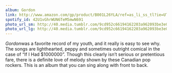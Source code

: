 ```yaml
---
album: Gordon
link: http://www.amazon.com/gp/product/B001L26YLA/ref=as_li_ss_tl?ie=UTF8&amp;camp=1789&amp;creative=390957&amp;creativeASIN=B001L26YLA&amp;linkCode=as2&amp;tag=besalbintheun-20
spotify_id: 42U1vGhrWUN6TeM5mwN691
photo_url_sm: http://40.media.tumblr.com/9cd952c66194162203a962093be3e088/tumblr_mv8ycnPxCT1rsqbe7o1_100.jpg
photo_url_lg: http://40.media.tumblr.com/9cd952c66194162203a962093be3e088/tumblr_mv8ycnPxCT1rsqbe7o1_400.jpg
---
```

*Gordon*was a favorite record of my youth, and it really is easy to see
why. The songs are lighthearted, peppy and sometimes outright comical in
the case of “If I Had \$1000000”. Though this clearly isn’t serious or
pretentious fare, there is a definite love of melody shown by these
Canadian pop rockers. This is an album that you can sing along with
front to back.
